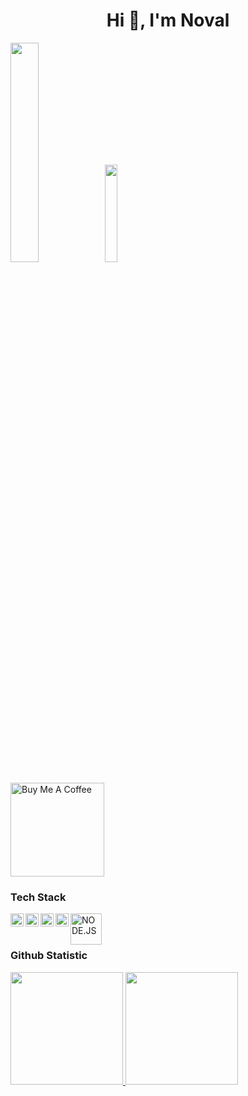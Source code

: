 <h1 align="center">Hi 👋, I'm Noval</h1> 

<img src="https://github.com/avinal/avinal/blob/main/images/butterfly.gif?raw=true" width=30%><img src="https://github.com/avinal/avinal/blob/main/images/dog.gif?raw=true" width=20%>            


<a href="https://www.buymeacoffee.com/rifqinoval" target="_blank"><img src="https://cdn.buymeacoffee.com/buttons/v2/default-red.png" alt="Buy Me A Coffee" width="150" ></a>

### Tech Stack
  <a href="https://laravel.com/"><img align="left" alt="Laravel" title="Laravel" width="21px" src="https://laravel.com/img/logomark.min.svg" /></a>
  <a href="#"><img align="left" alt="HTML" title="HTML" width="21px" src="https://img.icons8.com/?size=256&id=20909&format=png" /></a>
  <a href="#"><img align="left" alt="CSS" title="CSS" width="21px" src="https://img.icons8.com/?size=256&id=21278&format=png" /></a>
  <a href="#"><img align="left" alt="JS" title="JS" width="21px" src="https://logospng.org/download/javascript/logo-javascript-icon-256.png" /></a>
  <a href="#"><img align="left" alt="NODE.JS" title="JS" width="50px" src="https://upload.wikimedia.org/wikipedia/commons/d/d9/Node.js_logo.svg" /></a>
  <br>
  <br>
  
### Github Statistic
<p align="left">
<a href="https://github.com/novalyyt">
  <img height="180em" src="https://github-readme-stats-eight-theta.vercel.app/api?username=novalyyt&show_icons=true&theme=algolia&include_all_commits=true&count_private=true"/>
  <img height="180em" src="https://github-readme-stats-eight-theta.vercel.app/api/top-langs/?username=novalyyt&layout=compact&langs_count=8&theme=algolia"/>
</a>
</p>

  
